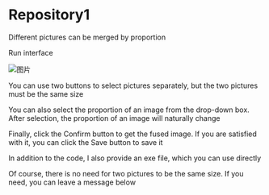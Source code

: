 # Repository1
Different pictures can be merged by proportion


Run interface


![图片](https://user-images.githubusercontent.com/114232179/192704703-4b94aff1-9086-42af-9845-2adbfe138096.png)






You can use two buttons to select pictures separately, but the two pictures must be the same size

You can also select the proportion of an image from the drop-down box. After selection, the proportion of an image will naturally change

Finally, click the Confirm button to get the fused image. If you are satisfied with it, you can click the Save button to save it

In addition to the code, I also provide an exe file, which you can use directly

Of course, there is no need for two pictures to be the same size. 
If you need, you can leave a message below
